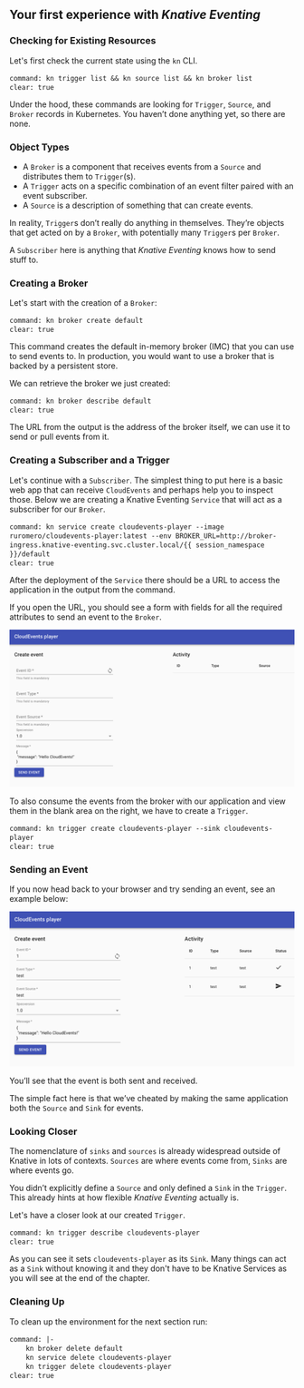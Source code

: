 ## Your first experience with *Knative Eventing*

### Checking for Existing Resources

Let's first check the current state using the `kn` CLI.

```terminal:execute
command: kn trigger list && kn source list && kn broker list
clear: true
```

Under the hood, these commands are looking for `Trigger`, `Source`, and `Broker` records in Kubernetes. You haven’t done anything yet, so there are none.

### Object Types

- A `Broker` is a component that receives events from a `Source` and distributes them to `Trigger`(s).
- A `Trigger` acts on a specific combination of an event filter paired with an event subscriber.
- A `Source` is a description of something that can create events.

In reality, `Trigger`s don’t really do anything in themselves. They’re objects that get acted on by a `Broker`, with potentially many `Trigger`s per `Broker`.

A `Subscriber` here is anything that *Knative Eventing* knows how to send stuff to.

### Creating a Broker

Let's start with the creation of a `Broker`:

```terminal:execute
command: kn broker create default
clear: true
```

This command creates the default in-memory broker (IMC) that you can use to send events to. In production, you would want to use a broker that is backed by a persistent store.

We can retrieve the broker we just created:

```terminal:execute
command: kn broker describe default
clear: true
```

The URL from the output is the address of the broker itself, we can use it to send or pull events from it.

### Creating a Subscriber and a Trigger

Let's continue with a `Subscriber`. The simplest thing to put here is a basic web app that can receive `CloudEvents` and perhaps help you to inspect those. Below we are creating a Knative Eventing `Service` that will act as a subscriber for our `Broker`.

```terminal:execute
command: kn service create cloudevents-player --image ruromero/cloudevents-player:latest --env BROKER_URL=http://broker-ingress.knative-eventing.svc.cluster.local/{{ session_namespace }}/default
clear: true
```

After the deployment of the `Service` there should be a URL to access the application in the output from the command.

If you open the URL, you should see a form with fields for all the required attributes to send an event to the `Broker`.

![CloudEvents Player](img/cloudevents-player.png)

To also consume the events from the broker with our application and view them in the blank area on the right, we have to create a `Trigger`.

```terminal:execute
command: kn trigger create cloudevents-player --sink cloudevents-player
clear: true
```

### Sending an Event

If you now head back to your browser and try sending an event, see an example below:

![CloudEvents Player Create Event](img/cloudevents-player-create-event.png)

You’ll see that the event is both sent and received.

The simple fact here is that we’ve cheated by making the same application both the `Source` and `Sink` for events.

### Looking Closer

The nomenclature of `sinks` and `sources` is already widespread outside of Knative in lots of contexts. `Sources` are where events come from, `Sinks` are where events go.

You didn’t explicitly define a `Source` and only defined a `Sink` in the `Trigger`. This already hints at how flexible *Knative Eventing* actually is.

Let's have a closer look at our created `Trigger`.

```terminal:execute
command: kn trigger describe cloudevents-player
clear: true
```

As you can see it sets `cloudevents-player` as its `Sink`. Many things can act as a `Sink` without knowing it and they don't have to be Knative Services as you will see at the end of the chapter.

### Cleaning Up

To clean up the environment for the next section run:

```terminal:execute
command: |-
    kn broker delete default
    kn service delete cloudevents-player
    kn trigger delete cloudevents-player
clear: true
```

